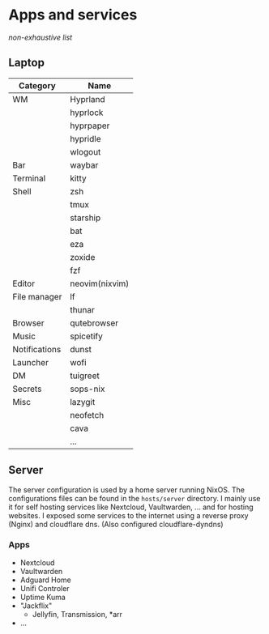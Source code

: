 # Apps and services

*non-exhaustive list*

## Laptop

| Category       | Name          |
|----------------|---------------|
| WM             | Hyprland      |
|                | hyprlock      |
|                | hyprpaper     |
|                | hypridle      |
|                | wlogout       |
| Bar            | waybar        |
| Terminal       | kitty         |
| Shell          | zsh           |
|                | tmux          |
|                | starship      |
|                | bat           |
|                | eza           |
|                | zoxide        |
|                | fzf           |
| Editor         | neovim(nixvim)|
| File manager   | lf            |
|                | thunar        |
| Browser        | qutebrowser   |
| Music          | spicetify     |
| Notifications  | dunst         |
| Launcher       | wofi          |
| DM             | tuigreet      |
| Secrets        | sops-nix      |
| Misc           | lazygit       |
|                | neofetch      |
|                | cava          |
|                | ...           |

## Server

The server configuration is used by a home server running NixOS.
The configurations files can be found in the `hosts/server` directory.
I mainly use it for self hosting services like Nextcloud, Vaultwarden, ... and for hosting websites.
I exposed some services to the internet using a reverse proxy (Nginx) and cloudflare dns. (Also configured cloudflare-dyndns)

### Apps

- Nextcloud
- Vaultwarden
- Adguard Home
- Unifi Controler
- Uptime Kuma
- "Jackflix"
  - Jellyfin, Transmission, *arr
- ...
